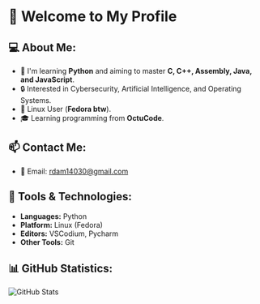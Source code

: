 # 👋 Welcome to My Profile  

## 💻 About Me:  
- 🔭 I'm learning **Python** and aiming to master **C, C++, Assembly, Java, and JavaScript**.  
- 🔒 Interested in Cybersecurity, Artificial Intelligence, and Operating Systems.  
- 🐧 Linux User (**Fedora btw**).  
- 🎓 Learning programming from **OctuCode**.  

## 📫 Contact Me:  
- 📧 Email: rdam14030@gmail.com

## 🚀 Tools & Technologies:  
- **Languages:** Python  
- **Platform:** Linux (Fedora)  
- **Editors:** VSCodium, Pycharm 
- **Other Tools:** Git 

## 📊 GitHub Statistics:  
![GitHub Stats](https://github-readme-stats.vercel.app/api?username=Mohamed2812011&show_icons=true&theme=radical)
